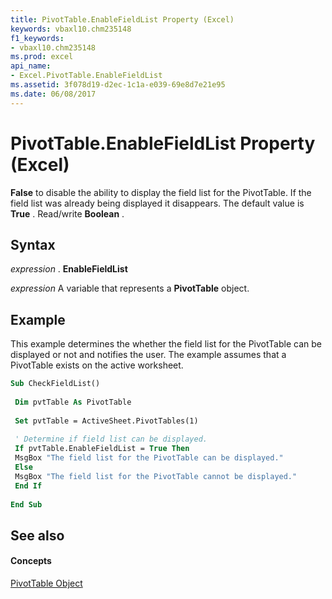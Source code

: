```yaml
---
title: PivotTable.EnableFieldList Property (Excel)
keywords: vbaxl10.chm235148
f1_keywords:
- vbaxl10.chm235148
ms.prod: excel
api_name:
- Excel.PivotTable.EnableFieldList
ms.assetid: 3f078d19-d2ec-1c1a-e039-69e8d7e21e95
ms.date: 06/08/2017
---
```



# PivotTable.EnableFieldList Property (Excel)

 **False** to disable the ability to display the field list for the PivotTable. If the field list was already being displayed it disappears. The default value is **True** . Read/write **Boolean** .


## Syntax

 _expression_ . **EnableFieldList**

 _expression_ A variable that represents a **PivotTable** object.


## Example

This example determines the whether the field list for the PivotTable can be displayed or not and notifies the user. The example assumes that a PivotTable exists on the active worksheet.


```vb
Sub CheckFieldList() 
 
 Dim pvtTable As PivotTable 
 
 Set pvtTable = ActiveSheet.PivotTables(1) 
 
 ' Determine if field list can be displayed. 
 If pvtTable.EnableFieldList = True Then 
 MsgBox "The field list for the PivotTable can be displayed." 
 Else 
 MsgBox "The field list for the PivotTable cannot be displayed." 
 End If 
 
End Sub
```


## See also


#### Concepts


[PivotTable Object](Excel.PivotTable.md)

